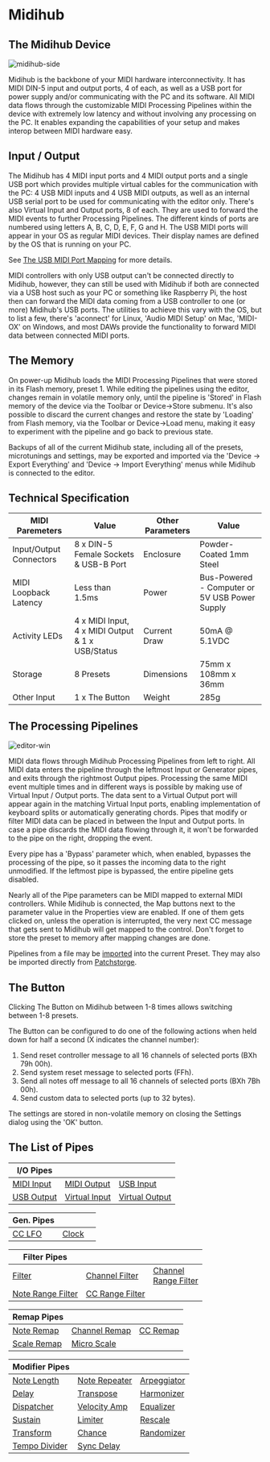 # Midihub

## The Midihub Device

![midihub-side](https://blokas.io/images/midihub/midihub-side.jpg)

Midihub is the backbone of your MIDI hardware interconnectivity. It has MIDI DIN-5 input and output ports, 4 of each, as well as a USB port for power supply
and/or communicating with the PC and its software. All MIDI data flows through the customizable MIDI Processing Pipelines within the device with extremely low
latency and without involving any processing on the PC. It enables expanding the capabilities of your setup and makes interop between MIDI hardware easy.

## Input / Output

The Midihub has 4 MIDI input ports and 4 MIDI output ports and a single USB port which provides multiple virtual cables for the communication with the PC:
4 USB MIDI inputs and 4 USB MIDI outputs, as well as an internal USB serial port to be used for communicating with the editor only.
There's also Virtual Input and Output ports, 8 of each. They are used to forward the MIDI events to further Processing Pipelines. The different kinds of
ports are numbered using letters A, B, C, D, E, F, G and H. The USB MIDI ports will appear in your OS as regular MIDI devices. Their display names
are defined by the OS that is running on your PC.

See [The USB MIDI Port Mapping](usb-midi-port-mapping.md) for more details.

MIDI controllers with only USB output can't be connected directly to Midihub, however, they can still be used with Midihub if both are connected via a USB host such
as your PC or something like Raspberry Pi, the host then can forward the MIDI data coming from a USB controller to one (or more) Midihub's USB ports. The utilities
to achieve this vary with the OS, but to list a few, there's 'aconnect' for Linux, 'Audio MIDI Setup' on Mac, 'MIDI-OX' on Windows, and most DAWs provide the functionality
to forward MIDI data between connected MIDI ports.

## The Memory

On power-up Midihub loads the MIDI Processing Pipelines that were stored in its Flash memory, preset 1. While editing the pipelines using the editor, changes
remain in volatile memory only, until the pipeline is 'Stored' in Flash memory of the device via the Toolbar or Device->Store submenu. It's also possible to
discard the current changes and restore the state by 'Loading' from Flash memory, via the Toolbar or Device->Load menu, making it easy to experiment with the
pipeline and go back to previous state.

Backups of all of the current Midihub state, including all of the presets, microtunings and settings, may be exported and imported via the 'Device -> Export
Everything' and 'Device -> Import Everything' menus while Midihub is connected to the editor.

## Technical Specification

| MIDI Paremeters | Value | Other Parameters | Value
|----|----|----|----|
| Input/Output Connectors | 8 x DIN-5 Female Sockets & USB-B Port | Enclosure | Powder-Coated 1mm Steel |
| MIDI Loopback Latency | Less than 1.5ms | Power | Bus-Powered - Computer or 5V USB Power Supply |
| Activity LEDs | 4 x MIDI Input, 4 x MIDI Output & 1 x USB/Status | Current Draw | 50mA @ 5.1VDC |
| Storage | 8 Presets | Dimensions | 75mm x 108mm x 36mm |
| Other Input | 1 x The Button | Weight | 285g |

## The Processing Pipelines

![editor-win](https://blokas.io/images/midihub/midihub-editor-win.png)

MIDI data flows through Midihub Processing Pipelines from left to right. All MIDI data enters the pipeline through the leftmost Input or Generator pipes, and exits
through the rightmost Output pipes. Processing the same MIDI event multiple times and in different ways is possible by making use of Virtual Input / Output ports.
The data sent to a Virtual Output port will appear again in the matching Virtual Input ports, enabling implementation of keyboard splits or automatically generating
chords. Pipes that modify or filter MIDI data can be placed in between the Input and Output ports. In case a pipe discards the MIDI data flowing through it, it won't
be forwarded to the pipe on the right, dropping the event.

Every pipe has a 'Bypass' parameter which, when enabled, bypasses the processing of the pipe, so it passes the incoming data to the right unmodified. If the leftmost
pipe is bypassed, the entire pipeline gets disabled.

Nearly all of the Pipe parameters can be MIDI mapped to external MIDI controllers. While Midihub is connected, the Map buttons next to the parameter value in the
Properties view are enabled. If one of them gets clicked on, unless the operation is interrupted, the very next CC message that gets sent to Midihub will get mapped
to the control. Don't forget to store the preset to memory after mapping changes are done.

Pipelines from a file may be [imported](inserting-pipelines-from-file.md) into the current Preset. They may also be imported directly from [Patchstorge](inserting-from-patchstorage.md).

## The Button

Clicking The Button on Midihub between 1-8 times allows switching between 1-8 presets.

The Button can be configured to do one of the following actions when held down for half a second (X indicates the channel number):

1. Send reset controller message to all 16 channels of selected ports (BXh 79h 00h).
2. Send system reset message to selected ports (FFh).
3. Send all notes off message to all 16 channels of selected ports (BXh 7Bh 00h).
4. Send custom data to selected ports (up to 32 bytes).

The settings are stored in non-volatile memory on closing the Settings dialog using the 'OK' button.

## The List of Pipes

| I/O Pipes | | |
|----|----|----|
| [MIDI Input](midi-input.md) | [MIDI Output](midi-output.md) | [USB Input](usb-input.md) |
| [USB Output](usb-output.md) | [Virtual Input](virtual-input.md) | [Virtual Output](virtual-output.md) |

| Gen. Pipes | | |
|----|----|----|
| [CC LFO](cc-lfo.md) | [Clock](clock.md) | |

| Filter Pipes | | |
|----|----|----|
| [Filter](filter.md) | [Channel Filter](channel-filter.md) | [Channel<br/>Range Filter](channel-range-filter.md)
| [Note Range Filter](note-range-filter.md) | [CC Range Filter](cc-range-filter.md) | |

| Remap Pipes | | |
|----|----|----|
| [Note Remap](note-remap.md) | [Channel Remap](channel-remap.md) | [CC Remap](cc-remap.md) |
| [Scale Remap](scale-remap.md) | [Micro Scale](micro-scale.md) |

| Modifier Pipes | | |
|----|----|----|
| [Note Length](note-length.md) | [Note Repeater](note-repeater.md) | [Arpeggiator](arpeggiator.md) |
| [Delay](delay.md) | [Transpose](transpose.md) | [Harmonizer](harmonizer.md) |
| [Dispatcher](dispatcher.md) | [Velocity Amp](velocity-amp.md) | [Equalizer](equalizer.md) |
| [Sustain](sustain.md) | [Limiter](limiter.md) | [Rescale](rescale.md) |
| [Transform](transform.md) | [Chance](chance.md) | [Randomizer](randomizer.md) |
| [Tempo Divider](tempo-divider.md) | [Sync Delay](sync-delay.md) | |
